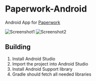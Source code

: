 # Paperwork-Android

Android App for [Paperwork](https://github.com/twostairs/paperwork)

![Screenshot1](https://i.imgur.com/8tjOTVo.png)
![Screenshot2](https://i.imgur.com/lnfhiUR.png)

Building
---------

1. Install Android Studio
2. Import the project into Android Studio
3. Install Android Support library
4. Gradle should fetch all needed libraries



